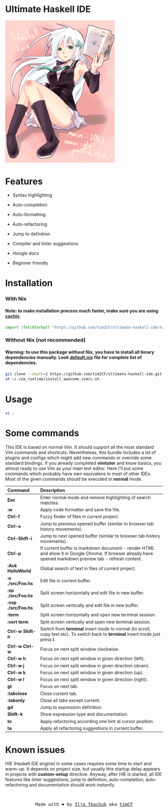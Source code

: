 # Ultimate Haskell IDE

<img src="logo.png" alt="logo" width="350"/>

# Features

- Syntax highlighting

- Auto-completion

- Auto-formatting

- Auto-refactoring

- Jump to definition

- Compiler and linter suggestions

- Hoogle docs

- Beginner friendly

# Installation

### With Nix

#### Note: to make installation process much faster, make sure you are using [cachix](https://all-hies.cachix.org/).

```nix
import (fetchTarball "https://github.com/tim2CF/ultimate-haskell-ide/tarball/master") {}
```

### Without Nix (not recommended)

#### Warning: to use this package without Nix, you have to install all binary dependencies manually. Look [default.nix](https://github.com/tim2CF/ultimate-haskell-ide/blob/master/default.nix) file for complete list of dependencies.

```bash
git clone --depth=1 https://github.com/tim2CF/ultimate-haskell-ide.git ~/.vim_runtime
sh ~/.vim_runtime/install_awesome_vimrc.sh
```

# Usage

```bash
vi .
```

# Some commands

This IDE is based on normal Vim. It should support all the most standard Vim commands and shortcuts. Nevertheless, this bundle includes a lot of plugins and configs which might add new commands or override some standard bindings. If you already completed **vimtutor** and know basics, you almost ready to use Vim as your main text editor. Here I'll put some commands which probably have own equivalens in most of other IDEs. Most of the given commands should be executed in **normal** mode.

| Command | Description |
|:--------|:------------|
| **Esc** | Enter normal mode and remove highlighting of search matches. |
| **:w** | Apply code formatter and save the file. |
| **Ctrl-f** | Fuzzy finder of files in current project. |
| **Ctrl-o** | Jump to previous opened buffer (similar to browser tab history movements). |
| **Ctrl-Shift-i** | Jump to next opened buffer (similar to browser tab history movements). |
| **Ctrl-p** | If current buffer is markdown document - render HTML and show it in Google Chrome. If browser already have opened markdown preview tab - refresh content. 
| **:Ack HelloWorld** | Global search of text in files of current project. |
| **:e ./src/Foo.hs** | Edit file in current buffer. |
| **:sp ./src/Foo.hs** | Split screen horizontally and edit file in new buffer. |
| **:vsp ./src/Foo.hs** | Split screen vertically and edit file in new buffer. |
| **:term** | Split screen horizontally and open new terminal session. |
| **:vert term** | Split screen vertically and open new terminal session. |
| **Ctrl-w Shift-n** | Switch from **terminal** insert mode to normal (to scroll, copy text etc). To switch back to **terminal** insert mode just press **i**. |
| **Ctrl-w Ctrl-w** | Focus on next split window clockwise. |
| **Ctrl-w h** | Focus on next split window in given direction (left). |
| **Ctrl-w j** | Focus on next split window in given direction (down). |
| **Ctrl-w k** | Focus on next split window in given direction (up). |
| **Ctrl-w l** | Focus on next split window in given direction (right). |
| **gt** | Focus on next tab. |
| **:tabclose** | Close current tab. |
| **:tabonly** | Close all tabs except current. |
| **gd** | Jump to expression definition. |
| **Shift-k** | Show expression type and documentation. |
| **to** | Apply refactoring according one hint at cursor position. |
| **ta** | Apply all refactoring suggestions in current buffer. |

# Known issues

HIE (Haskell IDE engine) in some cases requires some time to start and warm-up. It depends on project size, but usually this startup delay appears in projects with **custom-setup** directive. Anyway, after HIE is started, all IDE features like linter suggestions, jump to definition, auto-completion, auto-refactoring and documentation should work instantly.

<br>
<p align="center">
  <tt>
    Made with ❤️ by
    <a href="https://itkach.uk" target="_blank">Ilja Tkachuk</a>
    aka
    <a href="https://github.com/timCF" target="_blank">timCF</a>
  </tt>
</p>
